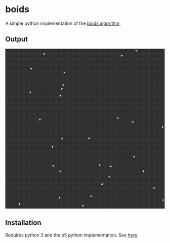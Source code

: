 # boids

A simple python implementation of the [boids algorithm](https://www.red3d.com/cwr/boids/).

## Output

![boids](boids.gif)

## Installation

Requires python 3 and the p5 python implementation. See [here](https://p5.readthedocs.io/en/latest/install.html).

